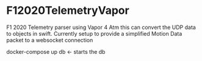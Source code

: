 # F12020TelemetryVapor
F1 2020 Telemetry parser using Vapor 4
Atm this can convert the UDP data to objects in swift. Currently setup to provide a simplified Motion Data packet to a websocket connection

docker-compose up db <- starts the db
